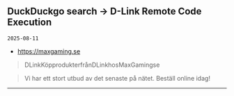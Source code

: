 ## DuckDuckgo search -> D-Link Remote Code Execution
`2025-08-11`

* https://maxgaming.se

<blockquote>
 DLinkKöpprodukterfrånDLinkhosMaxGamingse
</blockquote>
<blockquote>
Vi har ett stort utbud av det senaste på nätet. Beställ online idag!
</blockquote>

---

